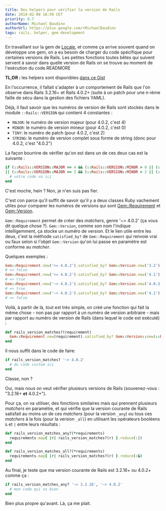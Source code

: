 ```yaml
---
title: Des helpers pour vérifier la version de Rails
date: 2014-02-08 16:59 CET
priority: 0.7
authorName: Michael Baudino
authorUrl: https://plus.google.com/+MichaelBaudino
tags: rails, helper, gem development
---
```


En travaillant sur la gem de [Locale](http://www.localeapp.com), et comme ça arrive souvent quand on développe une gem, on a eu besoin de charger du code spécifique pour certaines versions de Rails. Les petites fonctions toutes bêtes qui suivent servent à savoir dans quelle version de Rails on se trouve au moment de l'exécution du code.READMORE

**TL;DR :** les helpers sont disponibles [dans ce Gist](https://gist.github.com/michaelbaudino/8884362)

En l'occurrence, il fallait s'adapter à un comportement de Rails que l'on observe dans Rails 3.2.16+ et Rails 4.0.2+ (suite à un patch pour une n-ième faille de sécu dans la gestion des fichiers YAML).

Déjà, il faut savoir que les numéros de version de Rails sont stockés dans le module `::Rails::VERSION` qui contient 4 constantes :
* `MAJOR`: le numéro de version majeur (pour 4.0.2, c'est 4)
* `MINOR`: le numéro de version mineur (pour 4.0.2, c'est 0)
* `TINY`: le numéro de patch (pour 4.0.2, c'est 2)
* `STRING`: le numéro de version complet sous forme de string (donc pour 4.0.2, c'est "4.0.2")

La façon bourrine de vérifier qu'on est dans un de ces deux cas est la suivante :
```ruby
if (::Rails::VERSION::MAJOR == 4 && (::Rails::VERSION::MINOR > 0 || (::Rails::VERSION::MINOR == 0 && ::Rails::VERSION::TINY >= 2)))
|| (::Rails::VERSION::MAJOR == 3 && (::Rails::VERSION::MINOR > 2 || (::Rails::VERSION::MINOR == 2 && ::Rails::VERSION::TINY >= 16)))
  # votre code va ici
end
```

C'est moche, hein ? Non, je n'en suis pas fier.

C'est con parce qu'il suffit de savoir qu'il y a deux classes Ruby vachement utiles pour comparer les numéros de versions qui sont [Gem::Requirement](http://www.ruby-doc.org/stdlib-2.1.0/libdoc/rubygems/rdoc/Gem/Requirement.html) et [Gem::Version](http://www.ruby-doc.org/stdlib-2.1.0/libdoc/rubygems/rdoc/Gem/Version.html).

`Gem::Requirement` permet de créer des _matchers_, genre '~> 4.0.2' (ça vous dit quelque chose ?).
`Gem::Version`, comme son nom l'indique intelligemment, ça stocke un numéro de version.
Et le lien utile entre les deux, c'est la méthode `satisfied_by?` de `Gem::Requirement` qui renvoie vrai ou faux selon si l'objet `Gem::Version` qu'on lui passe en paramètre est conforme au _matcher_.

Quelques exemples :
```ruby
Gem::Requirement.new('>= 4.0.2').satisfied_by? Gem::Version.new('3.2')
# => false
Gem::Requirement.new('>= 4.0.2').satisfied_by? Gem::Version.new('4.1')
# => true
Gem::Requirement.new('~> 4.0.2').satisfied_by? Gem::Version.new('4.0.3')
# => true
Gem::Requirement.new('~> 4.0.2').satisfied_by? Gem::Version.new('4.1')
# => false
```

Voilà, à partir de là, tout est très simple, on créé une fonction qui fait la même chose - non pas par rapport à un numéro de version arbitraire - mais par rapport au numéro de version de Rails (dans lequel le code est exécuté) :
```ruby
def rails_version_matches?(requirement)
  Gem::Requirement.new(requirement).satisfied_by? Gem::Version::new(::Rails::VERSION::STRING)
end
```

Il nous suffit dans le code de faire:
```ruby
if rails_version_matches? '~> 4.0.2'
  # du code custom ici
end
```

Classe, non ?

Oui, mais nous on veut vérifier plusieurs versions de Rails (souvenez-vous : "3.2.16+ **et** 4.0.2+").

Pour ça, on va utiliser, des fonctions similaires mais qui prennent plusieurs _matchers_ en paramètre, et qui vérifie que la version courante de Rails satisfait au moins un de ces _matchers_ (pour la version `_any`) ou tous ces _matchers_ à la fois (pour la version `_all`) en utilisant les opérateurs booléens `&` et `|` entre leurs résultats :
```ruby
def rails_version_matches_any?(*requirements)
  requirements.map{ |r| rails_version_matches?(r) }.reduce(:|)
end

def rails_version_matches_all?(*requirements)
  requirements.map{ |r| rails_version_matches?(r) }.reduce(:&)
end
```

Au final, je teste que ma version courante de Rails est 3.2.16+ ou 4.0.2+ comme ça :
```ruby
if rails_version_matches_any? '~> 3.2.16', '~> 4.0.2'
  # mon code qui va bien
end
```

Bien plus propre qu'avant. Là, ça me plait.